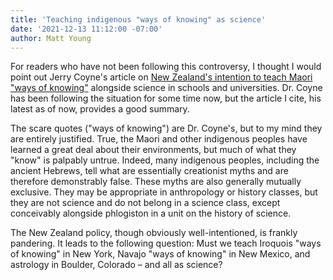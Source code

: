 ```yaml
---
title: 'Teaching indigenous "ways of knowing" as science'
date: '2021-12-13 11:12:00 -07:00'
author: Matt Young
---
```


For readers who have not been following this controversy, I thought I would point out Jerry Coyne's article on <a href="https://whyevolutionistrue.com/2021/12/13/new-zealand-authorities-stand-firm-in-desire-to-teach-maori-ways-of-knowing-alongside-science-in-high-schools-and-colleges/"> New Zealand's intention to teach Maori "ways of knowing"</a> alongside science in schools and universities. Dr. Coyne has been following the situation for some time now, but the article I cite, his latest as of now, provides a good summary. 

The scare quotes ("ways of knowing") are Dr. Coyne's, but to my mind they are entirely justified. True, the Maori and other indigenous peoples have learned a great deal about their environments, but much of what they "know" is palpably untrue. Indeed, many indigenous peoples, including the ancient Hebrews, tell what are essentially creationist myths and are therefore demonstrably false. These myths are also generally mutually exclusive. They may be appropriate in anthropology or history classes, but they are not science and do not belong in a science class, except conceivably alongside phlogiston in a unit on the history of science.

The New Zealand policy, though obviously well-intentioned, is frankly pandering. It leads to the following question: Must we teach Iroquois "ways of knowing" in New York, Navajo "ways of knowing" in New Mexico, and astrology in Boulder, Colorado &ndash; and all as science?
